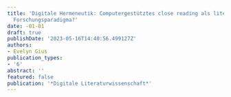 ```yaml
---
title: 'Digitale Hermeneutik: Computergestütztes close reading als literaturwissenschaftliches
  Forschungsparadigma?'
date: -01-01
draft: true
publishDate: '2023-05-16T14:40:56.499127Z'
authors:
- Evelyn Gius
publication_types:
- '6'
abstract: ''
featured: false
publication: '*Digitale Literaturwissenschaft*'
---
```


